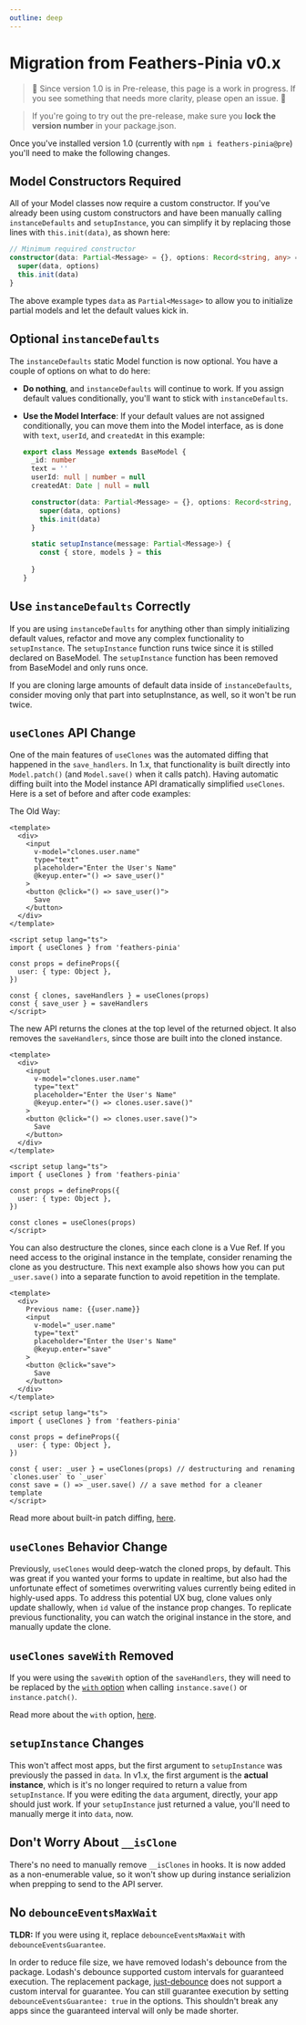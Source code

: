 ```yaml
---
outline: deep
---
```


# Migration from Feathers-Pinia v0.x

> 🚧 Since version 1.0 is in Pre-release, this page is a work in progress. If you see something that needs more clarity, please open an issue. 🚧

<script setup>
import BlockQuote from '../components/BlockQuote.vue'
</script>

<BlockQuote type="danger" label="🚧 CAUTION 🚧">

If you're going to try out the pre-release, make sure you **lock the version number** in your package.json.

</BlockQuote>

Once you've installed version 1.0 (currently with `npm i feathers-pinia@pre`) you'll need to make the following changes.

## Model Constructors Required

All of your Model classes now require a custom constructor. If you've already been using custom constructors and have been manually calling `instanceDefaults` and `setupInstance`, you can simplify it by replacing those lines with `this.init(data)`, as shown here:

```ts
// Minimum required constructor
constructor(data: Partial<Message> = {}, options: Record<string, any> = {}) {
  super(data, options)
  this.init(data)
}
```

The above example types `data` as `Partial<Message>` to allow you to initialize partial models and let the default values kick in.

## Optional `instanceDefaults`

The `instanceDefaults` static Model function is now optional. You have a couple of options on what to do here:

- **Do nothing**, and `instanceDefaults` will continue to work. If you assign default values conditionally, you'll want to stick with `instanceDefaults`.
- **Use the Model Interface**: If your default values are not assigned conditionally, you can move them into the Model interface, as is done with `text`, `userId`, and `createdAt` in this example:

  ```ts
  export class Message extends BaseModel {
    _id: number
    text = ''
    userId: null | number = null
    createdAt: Date | null = null

    constructor(data: Partial<Message> = {}, options: Record<string, any> = {}) {
      super(data, options)
      this.init(data)
    }

    static setupInstance(message: Partial<Message>) {
      const { store, models } = this
      
    }
  }
  ```

## Use `instanceDefaults` Correctly

If you are using `instanceDefaults` for anything other than simply initializing default values, refactor and move any complex functionality to `setupInstance`.  The `setupInstance` function runs twice since it is stilled declared on BaseModel. The `setupInstance` function has been removed from BaseModel and only runs once.

If you are cloning large amounts of default data inside of `instanceDefaults`, consider moving only that part into setupInstance, as well, so it won't be run twice.

## `useClones` API Change

One of the main features of `useClones` was the automated diffing that happened in the `save_handlers`. In 1.x, that functionality is built directly into `Model.patch()` (and `Model.save()` when it calls patch). Having automatic diffing built into the Model instance API dramatically simplified `useClones`.  Here is a set of before and after code examples:

The Old Way:

```vue
<template>
  <div>
    <input
      v-model="clones.user.name"
      type="text"
      placeholder="Enter the User's Name"
      @keyup.enter="() => save_user()"
    >
    <button @click="() => save_user()">
      Save
    </button>
  </div>
</template>

<script setup lang="ts">
import { useClones } from 'feathers-pinia'

const props = defineProps({
  user: { type: Object },
})

const { clones, saveHandlers } = useClones(props)
const { save_user } = saveHandlers
</script>
```

The new API returns the clones at the top level of the returned object. It also removes the `saveHandlers`, since those are built into the cloned instance.

```vue
<template>
  <div>
    <input
      v-model="clones.user.name"
      type="text"
      placeholder="Enter the User's Name"
      @keyup.enter="() => clones.user.save()"
    >
    <button @click="() => clones.user.save()">
      Save
    </button>
  </div>
</template>

<script setup lang="ts">
import { useClones } from 'feathers-pinia'

const props = defineProps({
  user: { type: Object },
})

const clones = useClones(props)
</script>
```

You can also destructure the clones, since each clone is a Vue Ref. If you need access to the original instance in the template, consider renaming the clone as you destructure. This next example also shows how you can put `_user.save()` into a separate function to avoid repetition in the template.

```vue
<template>
  <div>
    Previous name: {{user.name}}
    <input
      v-model="_user.name"
      type="text"
      placeholder="Enter the User's Name"
      @keyup.enter="save"
    >
    <button @click="save">
      Save
    </button>
  </div>
</template>

<script setup lang="ts">
import { useClones } from 'feathers-pinia'

const props = defineProps({
  user: { type: Object },
})

const { user: _user } = useClones(props) // destructuring and renaming `clones.user` to `_user`
const save = () => _user.save() // a save method for a cleaner template
</script>
```

Read more about built-in patch diffing, [here](./use-clones#automatic-patch-diffing).

## `useClones` Behavior Change

Previously, `useClones` would deep-watch the cloned props, by default. This was great if you wanted your forms to update in realtime, but also had the unfortunate effect of sometimes overwriting values currently being edited in highly-used apps. To address this potential UX bug, clone values only update shallowly, when `id` value of the instance prop changes.  To replicate previous functionality, you can watch the original instance in the store, and manually update the clone.

## `useClones` `saveWith` Removed

If you were using the `saveWith` option of the `saveHandlers`, they will need to be replaced by the [`with` option](./whats-new#always-save-certain-props) when calling `instance.save()` or `instance.patch()`.

Read more about the `with` option, [here](./whats-new#always-save-certain-props).

## `setupInstance` Changes

This won't affect most apps, but the first argument to `setupInstance` was previously the passed in `data`. In v1.x, the first argument is the **actual instance**, which is it's no longer required to return a value from `setupInstance`. If you were editing the `data` argument, directly, your app should just work.  If your `setupInstance` just returned a value, you'll need to manually merge it into `data`, now.

## Don't Worry About `__isClone`

There's no need to manually remove `__isClones` in hooks. It is now added as a non-enumerable value, so it won't show up during instance serializion when prepping to send to the API server.

## No `debounceEventsMaxWait`

**TLDR:** If you were using it, replace `debounceEventsMaxWait` with `debounceEventsGuarantee`.

In order to reduce file size, we have removed lodash's debounce from the package.  Lodash's debounce supported custom intervals for guaranteed execution.  The replacement package, [just-debounce](https://npmjs.com/package/just-debounce) does not support a custom interval for guarantee. You can still guarantee execution by setting `debounceEventsGuarantee: true` in the options.  This shouldn't break any apps since the guaranteed interval will only be made shorter.